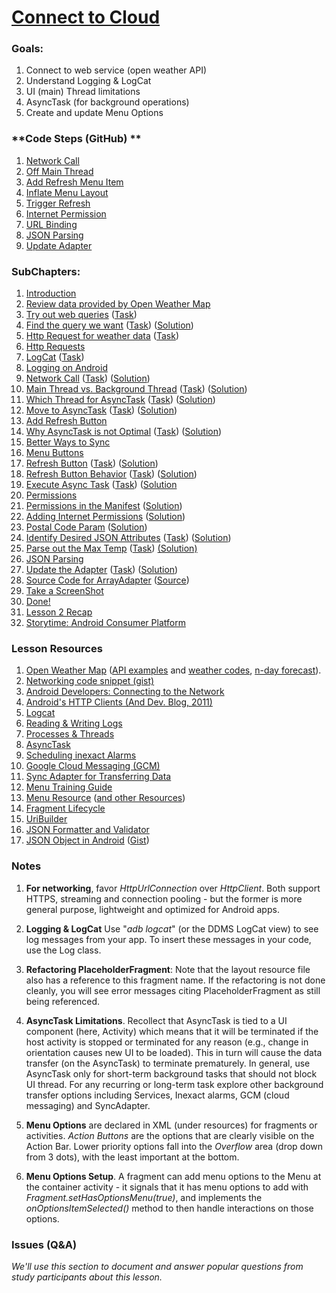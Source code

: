 # [Connect to Cloud](https://www.udacity.com/course/viewer#!/c-ud853/l-1469948762)

### **Goals**:
1. Connect to web service (open weather API)
2. Understand Logging & LogCat
3. UI (main) Thread limitations
4. AsyncTask (for background operations)
5. Create and update Menu Options


### **Code Steps (GitHub) **
1. [Network Call](https://github.com/udacity/Sunshine/tree/2.01-network-call)
2. [Off Main Thread](https://github.com/udacity/Sunshine/tree/2.02-off-main-thread)
3. [Add Refresh Menu Item](https://github.com/udacity/Sunshine/tree/2.03-add-refresh-menu-item-xml)
4. [Inflate Menu Layout](https://github.com/udacity/Sunshine/tree/2.04-inflate-menu-layout)
5. [Trigger Refresh](https://github.com/udacity/Sunshine/tree/2.05-trigger-refresh)
6. [Internet Permission](https://github.com/udacity/Sunshine/tree/2.06-internet-permission)
7. [URL Binding](https://github.com/udacity/Sunshine/tree/2.07-url-building)
8. [JSON Parsing](https://github.com/udacity/Sunshine/tree/2.08-json-parsing)
9. [Update Adapter](https://github.com/udacity/Sunshine/tree/2.09-update-adapter)

### **SubChapters**:
1. [Introduction](https://www.udacity.com/course/viewer#!/c-ud853/l-1469948762/m-1630778606)
2. [Review data provided by Open Weather Map](https://www.udacity.com/course/viewer#!/c-ud853/l-1469948762/m-1530568547)
3. [Try out web queries](https://www.udacity.com/course/viewer#!/c-ud853/l-1469948762/e-1530568548/m-1530568549) ([Task](https://www.udacity.com/course/viewer#!/c-ud853/l-1469948762/e-1530568548/m-1484928594))
4. [Find the query we want](https://www.udacity.com/course/viewer#!/c-ud853/l-1469948762/e-1530568550/m-1530568551) ([Task](https://www.udacity.com/course/viewer#!/c-ud853/l-1469948762/e-1530568550/m-1484928596)) ([Solution](https://www.udacity.com/course/viewer#!/c-ud853/l-1469948762/e-1530568550/m-1530568552))
5. [Http Request for weather data](https://www.udacity.com/course/viewer#!/c-ud853/l-1469948762/e-1530568553/m-1530568554) ([Task](https://www.udacity.com/course/viewer#!/c-ud853/l-1469948762/e-1530568553/m-1484928598))
6. [Http Requests](https://www.udacity.com/course/viewer#!/c-ud853/l-1469948762/m-1530568555)
7. [LogCat](https://www.udacity.com/course/viewer#!/c-ud853/l-1469948762/e-1530568556/m-1530568557) ([Task](https://www.udacity.com/course/viewer#!/c-ud853/l-1469948762/e-1530568556/m-1484928600))
8. [Logging on Android](https://www.udacity.com/course/viewer#!/c-ud853/l-1469948762/m-1530568558)
9. [Network Call](https://www.udacity.com/course/viewer#!/c-ud853/l-1469948762/e-1530568559/m-1530568560) ([Task](https://www.udacity.com/course/viewer#!/c-ud853/l-1469948762/e-1530568559/m-1484928602)) ([Solution](https://www.udacity.com/course/viewer#!/c-ud853/l-1469948762/e-1530568559/m-1530568561))
10. [Main Thread vs. Background Thread](https://www.udacity.com/course/viewer#!/c-ud853/l-1469948762/e-1530568562/m-1530568563) ([Task](https://www.udacity.com/course/viewer#!/c-ud853/l-1469948762/e-1530568562/m-1484928604)) ([Solution](https://www.udacity.com/course/viewer#!/c-ud853/l-1469948762/e-1530568562/m-1530568564))
11. [Which Thread for AsyncTask](https://www.udacity.com/course/viewer#!/c-ud853/l-1469948762/e-1530568565/m-1530568566) ([Task](https://www.udacity.com/course/viewer#!/c-ud853/l-1469948762/e-1530568565/m-1484928606)) ([Solution](https://www.udacity.com/course/viewer#!/c-ud853/l-1469948762/e-1530568565/m-1530568567))
12. [Move to AsyncTask](https://www.udacity.com/course/viewer#!/c-ud853/l-1469948762/e-1530568568/m-1530568569) ([Task](https://www.udacity.com/course/viewer#!/c-ud853/l-1469948762/e-1530568568/m-1484928608)) ([Solution](https://www.udacity.com/course/viewer#!/c-ud853/l-1469948762/e-1530568568/m-1530568570))
13. [Add Refresh Button](https://www.udacity.com/course/viewer#!/c-ud853/l-1469948762/m-1530568571)
14. [Why AsyncTask is not Optimal]( https://www.udacity.com/course/viewer#!/c-ud853/l-1469948762/e-1630778607/m-1630778608) ([Task](https://www.udacity.com/course/viewer#!/c-ud853/l-1469948762/e-1630778607/m-1612228631)) ([Solution](https://www.udacity.com/course/viewer#!/c-ud853/l-1469948762/e-1630778607/m-1630778609))
15. [Better Ways to Sync](https://www.udacity.com/course/viewer#!/c-ud853/l-1469948762/m-1630778610)
16. [Menu Buttons](https://www.udacity.com/course/viewer#!/c-ud853/l-1469948762/m-1630778611)
17. [Refresh Button](https://www.udacity.com/course/viewer#!/c-ud853/l-1469948762/e-1630778612/m-1630778613) ([Task](https://www.udacity.com/course/viewer#!/c-ud853/l-1469948762/e-1630778612/m-1630778614)) ([Solution](https://www.udacity.com/course/viewer#!/c-ud853/l-1469948762/e-1630778612/m-1630778615))
18. [Refresh Button Behavior](https://www.udacity.com/course/viewer#!/c-ud853/l-1469948762/e-1630778616/m-1630778617) ([Task](https://www.udacity.com/course/viewer#!/c-ud853/l-1469948762/e-1630778616/m-1630778618)) ([Solution](https://www.udacity.com/course/viewer#!/c-ud853/l-1469948762/e-1630778616/m-1630778619))
19. [Execute Async Task](https://www.udacity.com/course/viewer#!/c-ud853/l-1469948762/e-1630778620/m-1630778621) ([Task](https://www.udacity.com/course/viewer#!/c-ud853/l-1469948762/e-1630778620/m-1630778622)) ([Solution](https://www.udacity.com/course/viewer#!/c-ud853/l-1469948762/e-1630778620/m-1630778623)
20. [Permissions](https://www.udacity.com/course/viewer#!/c-ud853/l-1469948762/m-1630778624)
21. [Permissions in the Manifest](https://www.udacity.com/course/viewer#!/c-ud853/l-1469948762/e-1630778625/m-1630778626) ([Solution](https://www.udacity.com/course/viewer#!/c-ud853/l-1469948762/e-1630778625/m-1630778628))
22. [Adding Internet Permissions](https://www.udacity.com/course/viewer#!/c-ud853/l-1469948762/e-1630778629/m-1630778630) ([Solution](https://www.udacity.com/course/viewer#!/c-ud853/l-1469948762/e-1630778629/m-1630778632))
23. [Postal Code Param](https://www.udacity.com/course/viewer#!/c-ud853/l-1469948762/e-1630778633/m-1630778634) ([Solution](https://www.udacity.com/course/viewer#!/c-ud853/l-1469948762/e-1630778633/m-1630778636))
24. [Identify Desired JSON Attributes](https://www.udacity.com/course/viewer#!/c-ud853/l-1469948762/e-1630778637/m-1630778638) ([Task](https://www.udacity.com/course/viewer#!/c-ud853/l-1469948762/e-1630778637/m-1630778639)) ([Solution](https://www.udacity.com/course/viewer#!/c-ud853/l-1469948762/e-1630778637/m-1630778640))
25. [Parse out the Max Temp](https://www.udacity.com/course/viewer#!/c-ud853/l-1469948762/e-1630778641/m-1630778642) ([Task](https://www.udacity.com/course/viewer#!/c-ud853/l-1469948762/e-1630778641/m-1226659448)) [(Solution)](https://www.udacity.com/course/viewer#!/c-ud853/l-1469948762/e-1630778641/m-1630778643)
26. [JSON Parsing](https://www.udacity.com/course/viewer#!/c-ud853/l-1469948762/e-1630778644/m-1630778645)
27. [Update the Adapter](https://www.udacity.com/course/viewer#!/c-ud853/l-1469948762/e-1565719311/m-1565719312) ([Task](https://www.udacity.com/course/viewer#!/c-ud853/l-1469948762/e-1565719311/m-1565719313)) ([Solution](https://www.udacity.com/course/viewer#!/c-ud853/l-1469948762/e-1565719311/m-1565719314))
28. [Source Code for ArrayAdapter](https://www.udacity.com/course/viewer#!/c-ud853/l-1469948762/m-1565719315) ([Source](https://android.googlesource.com/platform/frameworks/base/+/master/core/java/android/widget/ArrayAdapter.java))
29. [Take a ScreenShot](https://www.udacity.com/course/viewer#!/c-ud853/l-1469948762/m-1639448636)
30. [Done!](https://www.udacity.com/course/viewer#!/c-ud853/l-1469948762/m-1639448637)
31. [Lesson 2 Recap](https://www.udacity.com/course/viewer#!/c-ud853/l-1469948762/m-1630778648)
32. [Storytime: Android Consumer Platform](https://www.udacity.com/course/viewer#!/c-ud853/l-1469948762/m-1562269355)


### **Lesson Resources**
1. [Open Weather Map](http://openweathermap.org/API) ([API examples](http://openweathermap.org/current) and [weather codes](http://bugs.openweathermap.org/projects/api/wiki/Weather_Condition_Codes), [n-day forecast](http://openweathermap.org/forecast)).
2. [Networking code snippet (gist)](https://gist.github.com/anonymous/1c04bf2423579e9d2dcd)
3. [Android Developers: Connecting to the Network](http://developer.android.com/training/basics/network-ops/connecting.html)
4. [Android's HTTP Clients (And Dev. Blog, 2011)](http://android-developers.blogspot.com/2011/09/androids-http-clients.html)
5. [Logcat](https://www.udacity.com/course/viewer#!/c-ud853/l-1469948762/e-1530568556/m-1530568557)
6. [Reading & Writing Logs](http://developer.android.com/tools/debugging/debugging-log.html)
7. [Processes & Threads](http://developer.android.com/guide/components/processes-and-threads.html)
8. [AsyncTask](http://developer.android.com/reference/android/os/AsyncTask.html)
9. [Scheduling inexact Alarms](https://developer.android.com/training/scheduling/alarms.html)
10. [Google Cloud Messaging (GCM)](https://developer.android.com/google/gcm/index.html)
11. [Sync Adapter for Transferring Data](http://developer.android.com/training/sync-adapters/index.html)
12. [Menu Training Guide](http://developer.android.com/guide/topics/ui/menus.html)
13. [Menu Resource](http://developer.android.com/guide/topics/resources/menu-resource.html) ([and other Resources](http://developer.android.com/guide/topics/resources/index.html))
14. [Fragment Lifecycle](http://developer.android.com/reference/android/app/Fragment.html)
15. [UriBuilder](http://developer.android.com/reference/android/net/Uri.Builder.html)
16. [JSON Formatter and Validator](http://jsonformatter.curiousconcept.com/)
17. [JSON Object in Android](http://developer.android.com/reference/org/json/JSONObject.html) ([Gist](https://gist.github.com/anonymous/9d251540d992efd5ffab))


### **Notes**
1. **For networking**, favor *HttpUrlConnection* over *HttpClient*. Both support HTTPS, streaming and connection pooling - but the former is more general purpose, lightweight and optimized for Android apps.

2. **Logging & LogCat**  Use "*adb logcat*" (or the DDMS LogCat view) to see log messages from your app. To insert these messages in your code, use the Log class.

3. **Refactoring PlaceholderFragment**: Note that the layout resource file also has a reference to this fragment name. If the refactoring is not done cleanly, you will see error messages citing PlaceholderFragment as still being referenced.

4. **AsyncTask Limitations**. Recollect that AsyncTask is tied to a UI component (here, Activity) which means that it will be terminated if the host activity is stopped or terminated for any reason (e.g., change in orientation causes new UI to be loaded). This in turn will cause the data transfer (on the AsyncTask) to terminate prematurely. In general, use AsyncTask only for short-term background tasks that should not block UI thread. For any recurring or long-term task explore other background transfer options including Services, Inexact alarms, GCM (cloud messaging) and SyncAdapter.

5. **Menu Options** are declared in XML (under resources) for fragments or activities. *Action Buttons* are the options that are clearly visible on the Action Bar. Lower priority options fall into the *Overflow* area (drop down from 3 dots), with the least important at the bottom.
6. **Menu Options Setup**. A fragment can add menu options to the Menu at the container activity - it signals that it has menu options to add with *Fragment.setHasOptionsMenu(true)*, and implements the *onOptionsItemSelected()* method to then handle interactions on those options.


### **Issues (Q&A)**

*We'll use this section to document and answer popular questions from study participants about this lesson.*
